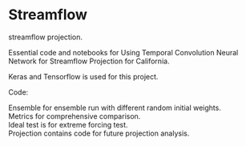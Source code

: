 # Streamflow
streamflow projection.  

Essential code and notebooks for Using Temporal Convolution Neural Network for Streamflow Projection for California. 

Keras and Tensorflow is used for this project. 

Code:

Ensemble for ensemble run with different random initial weights.  
Metrics for comprehensive comparison.   
Ideal test is for extreme forcing test.   
Projection contains code for future projection analysis.   


